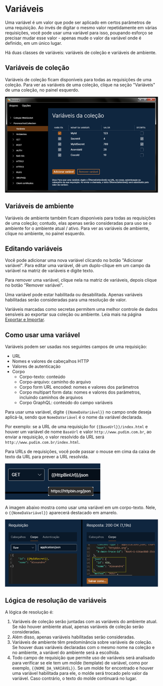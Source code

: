 # Variáveis

Uma variável é um valor que pode ser aplicado em certos parâmetros de uma requisição. Ao invés de digitar o mesmo valor repetidamente em várias requisições, você pode usar uma variável para isso, poupando esforço se precisar mudar esse valor - apenas mude o valor da variável onde é definido, em um único lugar.

Há duas classes de variáveis: variáveis de coleção e variáveis de ambiente.

## Variáveis de coleção

Variáveis de coleção ficam disponíveis para todas as requisições de uma coleção. Para ver as variáveis de uma coleção, clique na seção "Variáveis" de uma coleção, no painel esquerdo.

![VariáveisDeColeção](./imgs/collection_variables.png)

## Variáveis de ambiente

Variáveis de ambiente também ficam disponíveis para todas as requisições de uma coleção; contudo, elas apenas serão consideradas para uso se o ambiente for o ambiente atual / ativo. Para ver as variáveis de ambiente, clique no ambiente, no painel esquerdo.

## Editando variáveis

Você pode adicionar uma nova variável clicando no botão "Adicionar variável". Para editar uma variável, dê um duplo-clique em um campo da variável na matriz de variáveis e digite texto.

Para remover uma variável, clique nela na matriz de variáveis, depois clique no botão "Remover variável".

Uma variável pode estar habilitada ou desabilitada. Apenas variáveis habilitadas serão consideradas para uma resolução de valor.

Variáveis marcadas como secretas permitem uma melhor controle de dados sensíveis ao exportar sua coleção ou ambiente. Leia mais na página [Exportar e Importar](ExportarEImportar.md).

## Como usar uma variável

Variáveis podem ser usadas nos seguintes campos de uma requisição:
* URL
* Nomes e valores de cabeçalhos HTTP
* Valores de autenticação
* Corpo
    * Corpo-texto: conteúdo
    * Corpo-arquivo: caminho do arquivo
    * Corpo form URL encoded: nomes e valores dos parâmetros
    * Corpo multipart form data: nomes e valores dos parâmetros, incluindo caminhos de arquivos
    * Corpo GraphQL: conteúdo do campo variáveis

Para usar uma variável, digite `{{NomeDaVariável}}` no campo onde deseja aplicá-la, sendo que `NomeDaVariável` é o nome da variável declarada.

Por exemplo: se a URL de uma requisição for `{{BaseUrl}}/index.html` e houver um variável de nome `BaseUrl` e valor `http://www.pudim.com.br`, ao enviar a requisição, o valor resolvido da URL será `http://www.pudim.com.br/index.html`.

Para URLs de requisições, você pode passar o mouse em cima da caixa de texto da URL para prever a URL resolvida.

![PreverURLResolvida](./imgs/preview_resolved_url.png)

A imagem abaixo mostra como usar uma variável em um corpo-texto. Nele, o `{{NomeDaVariável}}` aparecerá destacado em amarelo.

![VariávelCorpoTexto](./imgs/variable_raw_body_content.png)

## Lógica de resolução de variáveis

A lógica de resolução é:

1) Variáveis de coleção serão juntadas com as variáveis do ambiente atual. Se não houver ambiente atual, apenas variáveis de coleção serão consideradas.
2) Além disso, apenas variáveis habilitadas serão consideradas.
3) Variáveis de ambiente têm predominância sobre variáveis de coleção. Se houver duas variáveis declaradas com o mesmo nome na coleção e no ambiente, a variável do ambiente será a escolhida.
4) Todo campo de requisição que permite uso de variáveis será analisado para verificar se ele tem um molde (template) de variável, como por exemplo, `{{NOME_DA_VARIÁVEL}}`. Se um molde for encontrado e houver uma variável habilitada para ele, o molde será trocado pelo valor da variável. Caso contrário, o texto do molde continuará no lugar.
